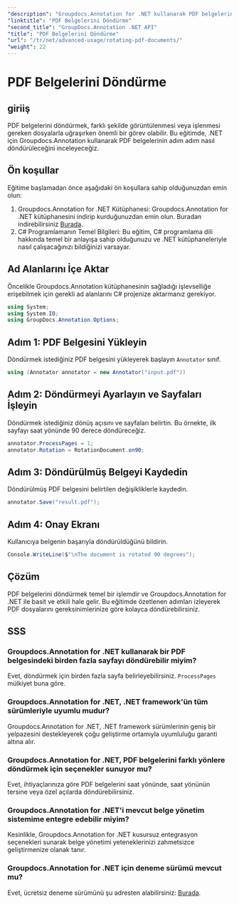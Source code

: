 ```yaml
---
"description": "Groupdocs.Annotation for .NET kullanarak PDF belgelerini zahmetsizce nasıl döndüreceğinizi öğrenin. Belge yönetimi verimliliğini artırın."
"linktitle": "PDF Belgelerini Döndürme"
"second_title": "GroupDocs.Annotation .NET API"
"title": "PDF Belgelerini Döndürme"
"url": "/tr/net/advanced-usage/rotating-pdf-documents/"
"weight": 22
---
```


# PDF Belgelerini Döndürme

## giriiş
PDF belgelerini döndürmek, farklı şekilde görüntülenmesi veya işlenmesi gereken dosyalarla uğraşırken önemli bir görev olabilir. Bu eğitimde, .NET için Groupdocs.Annotation kullanarak PDF belgelerinin adım adım nasıl döndürüleceğini inceleyeceğiz.
## Ön koşullar
Eğitime başlamadan önce aşağıdaki ön koşullara sahip olduğunuzdan emin olun:
1. Groupdocs.Annotation for .NET Kütüphanesi: Groupdocs.Annotation for .NET kütüphanesini indirip kurduğunuzdan emin olun. Buradan indirebilirsiniz [Burada](https://releases.groupdocs.com/annotation/net/).
2. C# Programlamanın Temel Bilgileri: Bu eğitim, C# programlama dili hakkında temel bir anlayışa sahip olduğunuzu ve .NET kütüphaneleriyle nasıl çalışacağınızı bildiğinizi varsayar.

## Ad Alanlarını İçe Aktar
Öncelikle Groupdocs.Annotation kütüphanesinin sağladığı işlevselliğe erişebilmek için gerekli ad alanlarını C# projenize aktarmanız gerekiyor.
```csharp
using System;
using System.IO;
using GroupDocs.Annotation.Options;
```
## Adım 1: PDF Belgesini Yükleyin
Döndürmek istediğiniz PDF belgesini yükleyerek başlayın `Annotator` sınıf.
```csharp
using (Annotator annotator = new Annotator("input.pdf"))
```
## Adım 2: Döndürmeyi Ayarlayın ve Sayfaları İşleyin
Döndürmek istediğiniz dönüş açısını ve sayfaları belirtin. Bu örnekte, ilk sayfayı saat yönünde 90 derece döndüreceğiz.
```csharp
annotator.ProcessPages = 1;
annotator.Rotation = RotationDocument.on90;
```
## Adım 3: Döndürülmüş Belgeyi Kaydedin
Döndürülmüş PDF belgesini belirtilen değişikliklerle kaydedin.
```csharp
annotator.Save("result.pdf");
```
## Adım 4: Onay Ekranı
Kullanıcıya belgenin başarıyla döndürüldüğünü bildirin.
```csharp
Console.WriteLine($"\nThe document is rotated 90 degrees");
```

## Çözüm
PDF belgelerini döndürmek temel bir işlemdir ve Groupdocs.Annotation for .NET ile basit ve etkili hale gelir. Bu eğitimde özetlenen adımları izleyerek PDF dosyalarını gereksinimlerinize göre kolayca döndürebilirsiniz.
## SSS
### Groupdocs.Annotation for .NET kullanarak bir PDF belgesindeki birden fazla sayfayı döndürebilir miyim?
Evet, döndürmek için birden fazla sayfa belirleyebilirsiniz. `ProcessPages` mülkiyet buna göre.
### Groupdocs.Annotation for .NET, .NET framework'ün tüm sürümleriyle uyumlu mudur?
Groupdocs.Annotation for .NET, .NET framework sürümlerinin geniş bir yelpazesini destekleyerek çoğu geliştirme ortamıyla uyumluluğu garanti altına alır.
### Groupdocs.Annotation for .NET, PDF belgelerini farklı yönlere döndürmek için seçenekler sunuyor mu?
Evet, ihtiyaçlarınıza göre PDF belgelerini saat yönünde, saat yönünün tersine veya özel açılarda döndürebilirsiniz.
### Groupdocs.Annotation for .NET'i mevcut belge yönetim sistemime entegre edebilir miyim?
Kesinlikle, Groupdocs.Annotation for .NET kusursuz entegrasyon seçenekleri sunarak belge yönetimi yeteneklerinizi zahmetsizce geliştirmenize olanak tanır.
### Groupdocs.Annotation for .NET için deneme sürümü mevcut mu?
Evet, ücretsiz deneme sürümünü şu adresten alabilirsiniz: [Burada](https://releases.groupdocs.com/).